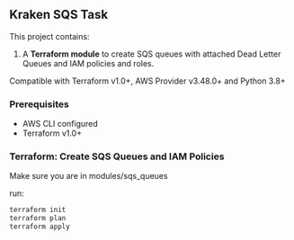 ## Kraken SQS Task

This project contains:
1. A **Terraform module** to create SQS queues with attached Dead Letter Queues and IAM policies and roles.


Compatible with Terraform v1.0+, AWS Provider v3.48.0+ and Python 3.8+

### Prerequisites
- AWS CLI configured
- Terraform v1.0+


### Terraform: Create SQS Queues and IAM Policies

Make sure you are in modules/sqs_queues

run:
```bash
terraform init
terraform plan
terraform apply
```

